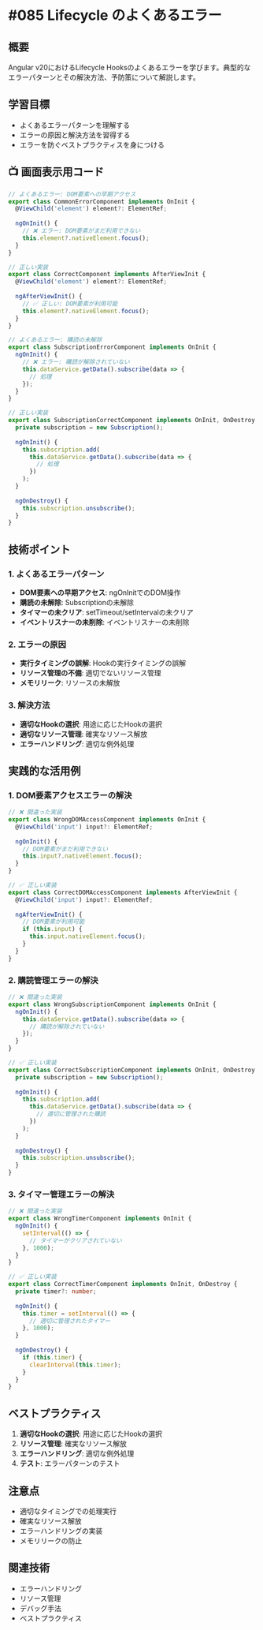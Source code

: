# #085 Lifecycle のよくあるエラー

## 概要
Angular v20におけるLifecycle Hooksのよくあるエラーを学びます。典型的なエラーパターンとその解決方法、予防策について解説します。

## 学習目標
- よくあるエラーパターンを理解する
- エラーの原因と解決方法を習得する
- エラーを防ぐベストプラクティスを身につける

## 📺 画面表示用コード

```typescript
// よくあるエラー: DOM要素への早期アクセス
export class CommonErrorComponent implements OnInit {
  @ViewChild('element') element?: ElementRef;
  
  ngOnInit() {
    // ❌ エラー: DOM要素がまだ利用できない
    this.element?.nativeElement.focus();
  }
}

// 正しい実装
export class CorrectComponent implements AfterViewInit {
  @ViewChild('element') element?: ElementRef;
  
  ngAfterViewInit() {
    // ✅ 正しい: DOM要素が利用可能
    this.element?.nativeElement.focus();
  }
}
```

```typescript
// よくあるエラー: 購読の未解除
export class SubscriptionErrorComponent implements OnInit {
  ngOnInit() {
    // ❌ エラー: 購読が解除されていない
    this.dataService.getData().subscribe(data => {
      // 処理
    });
  }
}

// 正しい実装
export class SubscriptionCorrectComponent implements OnInit, OnDestroy {
  private subscription = new Subscription();
  
  ngOnInit() {
    this.subscription.add(
      this.dataService.getData().subscribe(data => {
        // 処理
      })
    );
  }
  
  ngOnDestroy() {
    this.subscription.unsubscribe();
  }
}
```

## 技術ポイント

### 1. よくあるエラーパターン
- **DOM要素への早期アクセス**: ngOnInitでのDOM操作
- **購読の未解除**: Subscriptionの未解除
- **タイマーの未クリア**: setTimeout/setIntervalの未クリア
- **イベントリスナーの未削除**: イベントリスナーの未削除

### 2. エラーの原因
- **実行タイミングの誤解**: Hookの実行タイミングの誤解
- **リソース管理の不備**: 適切でないリソース管理
- **メモリリーク**: リソースの未解放

### 3. 解決方法
- **適切なHookの選択**: 用途に応じたHookの選択
- **適切なリソース管理**: 確実なリソース解放
- **エラーハンドリング**: 適切な例外処理

## 実践的な活用例

### 1. DOM要素アクセスエラーの解決
```typescript
// ❌ 間違った実装
export class WrongDOMAccessComponent implements OnInit {
  @ViewChild('input') input?: ElementRef;
  
  ngOnInit() {
    // DOM要素がまだ利用できない
    this.input?.nativeElement.focus();
  }
}

// ✅ 正しい実装
export class CorrectDOMAccessComponent implements AfterViewInit {
  @ViewChild('input') input?: ElementRef;
  
  ngAfterViewInit() {
    // DOM要素が利用可能
    if (this.input) {
      this.input.nativeElement.focus();
    }
  }
}
```

### 2. 購読管理エラーの解決
```typescript
// ❌ 間違った実装
export class WrongSubscriptionComponent implements OnInit {
  ngOnInit() {
    this.dataService.getData().subscribe(data => {
      // 購読が解除されていない
    });
  }
}

// ✅ 正しい実装
export class CorrectSubscriptionComponent implements OnInit, OnDestroy {
  private subscription = new Subscription();
  
  ngOnInit() {
    this.subscription.add(
      this.dataService.getData().subscribe(data => {
        // 適切に管理された購読
      })
    );
  }
  
  ngOnDestroy() {
    this.subscription.unsubscribe();
  }
}
```

### 3. タイマー管理エラーの解決
```typescript
// ❌ 間違った実装
export class WrongTimerComponent implements OnInit {
  ngOnInit() {
    setInterval(() => {
      // タイマーがクリアされていない
    }, 1000);
  }
}

// ✅ 正しい実装
export class CorrectTimerComponent implements OnInit, OnDestroy {
  private timer?: number;
  
  ngOnInit() {
    this.timer = setInterval(() => {
      // 適切に管理されたタイマー
    }, 1000);
  }
  
  ngOnDestroy() {
    if (this.timer) {
      clearInterval(this.timer);
    }
  }
}
```

## ベストプラクティス

1. **適切なHookの選択**: 用途に応じたHookの選択
2. **リソース管理**: 確実なリソース解放
3. **エラーハンドリング**: 適切な例外処理
4. **テスト**: エラーパターンのテスト

## 注意点

- 適切なタイミングでの処理実行
- 確実なリソース解放
- エラーハンドリングの実装
- メモリリークの防止

## 関連技術
- エラーハンドリング
- リソース管理
- デバッグ手法
- ベストプラクティス
